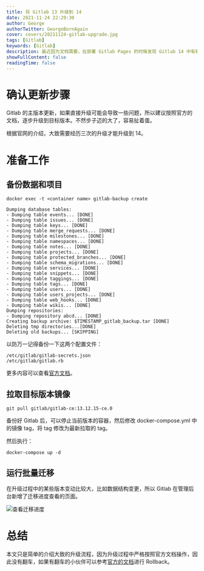 ```yaml
---
title: 将 Gitlab 13 升级到 14
date: 2021-11-24 22:29:30
author: George
authorTwitter: GeorgeBornAgain
cover: covers/20211124-gitlab-upgrade.jpg
tags: [Gitlab]
keywords: [Gitlab]
description: 最近因为文档需要，在部署 Gitlab Pages 的时候发现 Gitlab 14 中有较大的改动，于是就考虑升级到最新的主版本 14。
showFullContent: false
readingTime: false
---
```


# 确认更新步骤

Gitlab 的主版本更新，如果直接升级可能会导致一些问题，所以建议按照官方的文档，逐步升级到目标版本。不然步子迈的大了，容易扯着蛋。

根据官网的介绍，大致需要经历三次的升级才能升级到 14。


# 准备工作

## 备份数据和项目

```shell
docker exec -t <container name> gitlab-backup create

Dumping database tables:
- Dumping table events... [DONE]
- Dumping table issues... [DONE]
- Dumping table keys... [DONE]
- Dumping table merge_requests... [DONE]
- Dumping table milestones... [DONE]
- Dumping table namespaces... [DONE]
- Dumping table notes... [DONE]
- Dumping table projects... [DONE]
- Dumping table protected_branches... [DONE]
- Dumping table schema_migrations... [DONE]
- Dumping table services... [DONE]
- Dumping table snippets... [DONE]
- Dumping table taggings... [DONE]
- Dumping table tags... [DONE]
- Dumping table users... [DONE]
- Dumping table users_projects... [DONE]
- Dumping table web_hooks... [DONE]
- Dumping table wikis... [DONE]
Dumping repositories:
- Dumping repository abcd... [DONE]
Creating backup archive: $TIMESTAMP_gitlab_backup.tar [DONE]
Deleting tmp directories...[DONE]
Deleting old backups... [SKIPPING]
```

以防万一记得备份一下这两个配置文件：

```
/etc/gitlab/gitlab-secrets.json
/etc/gitlab/gitlab.rb
```

更多内容可以查看[官方文档](https://docs.gitlab.com/ee/raketasks/backup_restore.html)。

## 拉取目标版本镜像

```shell
git pull gitlab/gitlab-ce:13.12.15-ce.0
```

备份好 Gitlab 后，可以停止当前版本的容器，然后修改 docker-compose.yml 中的镜像 tag，将 tag 修改为最新拉取的 tag。

然后执行：

```shell
docker-compose up -d
```

## 运行批量迁移

在升级过程中的某些版本变动比较大，比如数据结构变更，所以 Gitlab 在管理后台新增了迁移进度查看的页面。

![查看迁移进度](/article/20211125-gitlab-migration.png)

# 总结

本文只是简单的介绍大致的升级流程，因为升级过程中严格按照官方文档操作，因此没有翻车，如果有翻车的小伙伴可以参考[官方的文档](https://docs.gitlab.com/ee/update/index.html#installation-using-docker)进行 Rollback。
